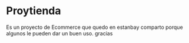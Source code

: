 # Proytienda
Es un proyecto de Ecommerce  que quedo en estanbay comparto porque algunos le pueden dar un buen uso. gracias
